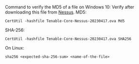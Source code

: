 Command to verify the MD5 of a file on Windows 10: Verify after downloading this file from [Nessus](https://www.tenable.com/downloads/tenable-appliance?loginAttempted=true#tenablecore-nessus).
MD5:
```
CertUtil -hashfile Tenable-Core-Nessus-20230417.ova Md5
```
SHA-256:
```
CertUtil -hashfile Tenable-Core-Nessus-20230417.ova SHA256
```

On Linux:
```
sha256 <expected-sha-256-sum> <name-of-the-file>
```
